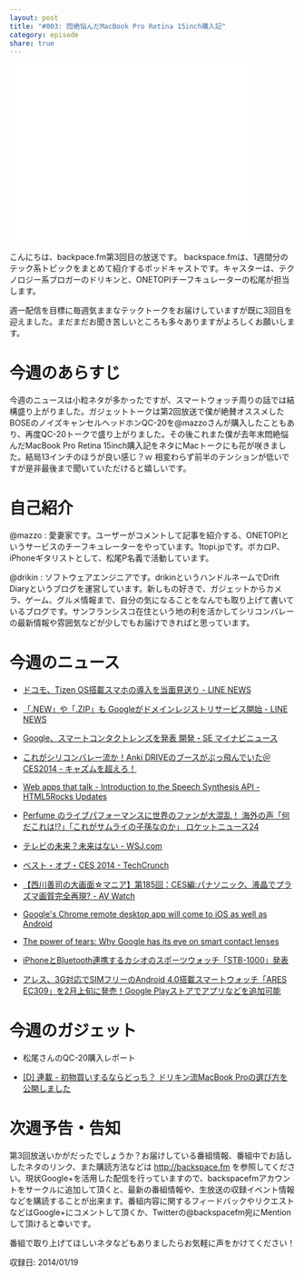 ```yaml
---
layout: post
title: "#003: 悶絶悩んだMacBook Pro Retina 15inch購入記"
category: episode
share: true
---
```

<iframe width="420" height="315" src="//www.youtube.com/embed/NJM-sL3Edv8" frameborder="0" allowfullscreen></iframe>

こんにちは、backpace.fm第3回目の放送です。
backspace.fmは、1週間分のテック系トピックをまとめて紹介するポッドキャストです。キャスターは、テクノロジー系ブロガーのドリキンと、ONETOPIチーフキュレーターの松尾が担当します。

週一配信を目標に毎週気ままなテックトークをお届けしていますが既に3回目を迎えました。まだまだお聞き苦しいところも多々ありますがよろしくお願いします。

# 今週のあらすじ

今週のニュースは小粒ネタが多かったですが、スマートウォッチ周りの話では結構盛り上がりました。ガジェットトークは第2回放送で僕が絶賛オススメしたBOSEのノイズキャンセルヘッドホンQC-20を@mazzoさんが購入したこともあり、再度QC-20トークで盛り上がりました。その後これまた僕が去年末悶絶悩んだMacBook Pro Retina 15inch購入記をネタにMacトークにも花が咲きました。結局13インチのほうが良い感じ？ｗ 相変わらず前半のテンションが低いですが是非最後まで聞いていただけると嬉しいです。

# 自己紹介

@mazzo : 愛妻家です。ユーザーがコメントして記事を紹介する、ONETOPIというサービスのチーフキュレーターをやっています。1topi.jpです。ボカロP、iPhoneギタリストとして、松尾P名義で活動しています。

@drikin : ソフトウェアエンジニアです。drikinというハンドルネームでDrift Diaryというブログを運営しています。新しもの好きで、ガジェットからカメラ、ゲーム、グルメ情報まで、自分の気になることをなんでも取り上げて書いているブログです。サンフランシスコ在住という地の利を活かしてシリコンバレーの最新情報や雰囲気などが少しでもお届けできればと思っています。

# 今週のニュース

- [ドコモ、Tizen OS搭載スマホの導入を当面見送り - LINE NEWS](http://news.line.me/issue/digital/3e79e5f863c4)

- [「.NEW」や「.ZIP」も Googleがドメインレジストリサービス開始 - LINE NEWS](http://news.line.me/issue/digital/b29532312c81)

- [Google、スマートコンタクトレンズを発表  開発・SE  マイナビニュース](http://s.news.mynavi.jp/news/2014/01/17/164/)

- [これがシリコンバレー流か！Anki DRIVEのブースがぶっ飛んでいた＠CES2014 - キャズムを超えろ！](http://d.hatena.ne.jp/wa-ren/touch/20140115/p1)

- [Web apps that talk - Introduction to the Speech Synthesis API - HTML5Rocks Updates](http://updates.html5rocks.com/2014/01/Web-apps-that-talk---Introduction-to-the-Speech-Synthesis-API)

- [Perfume のライブパフォーマンスに世界のファンが大混乱！ 海外の声「何だこれは!?」「これがサムライの子孫なのか」  ロケットニュース24](http://rocketnews24.com/2014/01/14/404005/)

- [テレビの未来？未来はない - WSJ.com](http://jp.wsj.com/article/SB10001424052702304893004579311561745193106.html?dsk=y)

- [ベスト・オブ・CES 2014 - TechCrunch](http://m.jp.techcrunch.com/2014/01/13/20140112the-best-of-ces-2014/)

- [【西川善司の大画面☆マニア】第185回：CES編:パナソニック、液晶でプラズマ画質完全再現? - AV Watch](http://av.watch.impress.co.jp/docs/series/dg/20140109_630244.html)

- [Google's Chrome remote desktop app will come to iOS as well as Android](http://www.engadget.com/2014/01/17/googles-chromoting-app-coming%20to-ios-as-well-as-android/)

- [The power of tears: Why Google has its eye on smart contact lenses](http://www.engadget.com/2014/01/17/google-health-smart-contact-lenses-diabetes/?ncid=rss_truncated)

- [iPhoneとBluetooth連携するカシオのスポーツウォッチ「STB-1000」発表](http://www.gizmodo.jp/2014/01/iphonebluetoothstb-1000.html)

- [アレス、3G対応でSIMフリーのAndroid 4.0搭載スマートウォッチ「ARES EC309」を2月上旬に発売！Google Playストアでアプリなどを追加可能](http://s-max.jp/archives/1602690.html#more)

# 今週のガジェット

- 松尾さんのQC-20購入レポート

- [[D] 連載 - 初物買いするならどっち？ ドリキン流MacBook Proの選び方を公開しました](http://blog.drikin.com/2014/01/---macbook-pro.html)


# 次週予告・告知

第3回放送いかがだったでしょうか？お届けしている番組情報、番組中でお話ししたネタのリンク、また購読方法などは http://backspace.fm を参照してください。現状Google+を活用した配信を行っていますので、backspacefmアカウントをサークルに追加して頂くと、最新の番組情報や、生放送の収録イベント情報などを購読することが出来ます。番組内容に関するフィードバックやリクエストなどはGoogle+にコメントして頂くか、Twitterの@backspacefm宛にMentionして頂けると幸いです。

番組で取り上げてほしいネタなどもありましたらお気軽に声をかけてください！

収録日: 2014/01/19

